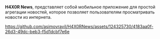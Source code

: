**H4X0R News**, представляет собой мобильное приложение для простой агрегации новостей, которое позволяет пользователям просматривать новости из интернета.

https://github.com/asimovravil/H4X0RNews/assets/124325730/4183aa0f-26d3-49dc-beb3-f5d1dcbf7e6e

